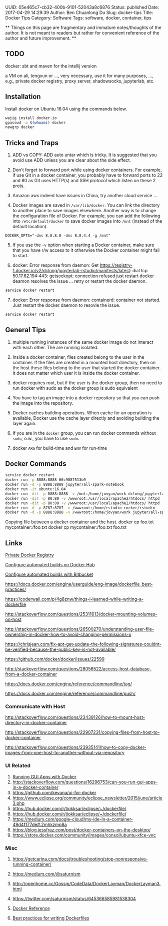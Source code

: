 UUID: 05e465c7-cb32-400b-9101-52043a8c6876
Status: published
Date: 2017-04-29 14:29:39
Author: Ben Chuanlong Du
Slug: docker-tips
Title: Docker Tips
Category: Software
Tags: software, docker, container, tips

**
Things on this page are
fragmentary and immature notes/thoughts of the author.
It is not meant to readers
but rather for convenient reference of the author and future improvement.
**

## TODO

docker: sbt and maven for the intellij version

a VM on ali, tengxun or ..., very necessary, use it for many purposes, ..., e.g., private docker registry, proxy server, shadowsocks, jupyterlab, etc.

## Installation

Install docker on Ubuntu 16.04 using the commands below.
```bash
wajig install docker.io
gpasswd -a $(whoami) docker
newgrp docker
```

## Tricks and Traps

1. ADD vs COPY: ADD auto untar which is tricky.
It is suggested that you avoid use ADD unless you are clear about the side effect.

2. Don't forget to forward port while using docker containers. 
For example, if use Git in a docker container,
you probably have to forward ports to 22 and 80 as Git uses HTTP(s) and SSH protocol which listen on these 2 prots.

3. Amazon aws indeed have issues in China, try another cloud service ...

4. Docker images are saved in `/var/lib/docker`. 
You can link the directory to another place to save images elsewhere.
Another way is to change the configuration file of Docker.
For example, 
you can add the following into `/etc/default/docker` 
to save docker images into `/mnt` (instead of the default location).
```
DOCKER_OPTS="-dns 8.8.8.8 -dns 8.8.4.4 -g /mnt"
```

5. If you use the `-v` option when starting a Docker container, 
make sure that you have r/w access to it otherwise the Docker container might fail to start.

6. docker: Error response from daemon: Get https://registry-1.docker.io/v2/dclong/jupyterlab-rstudio/manifests/latest: dial tcp 50.17.62.194:443: getsockopt: connection refused just restart docker deamon resolves the issue ...
retry or restart the docker daemon.
```bash
service docker restart
```

7. docker: Error response from daemon: containerd: container not started.
Just restart the docker daemon to resovle the issue.
```bash
service docker restart
```

## General Tips

1. multiple running instances of the same docker image do not interact with each other. 
The are running isolated.

2. Inside a docker container, 
files created belong to the user in the container. 
If the files are created in a mounted host directory,
then on the host these files belong to the user that started the docker container.
It does not matter which user it is inside the docker container. 

3. docker requires root, but if the user is the docker group, 
then no need to run docker with sudo 
as the docker group is sudo equivalent

4. You have to tag an image into a docker repository 
so that you can push the image into the repository. 

5. Docker caches building operations. 
When cache for an operation is available, 
Docker use the cache layer directly and avoiding building the layer again.

6. If you are in the `docker` group, 
you can run docker commands without `sudo`,
o.w., you have to use `sudo`.

7. docker `ARG` for build-time and `ENV` for run-time

## Docker Commands

```bash
service docker restart
docker run -p 8888:8888 66c9887513b9
docker run -d -p 8888:8888 jupyter/all-spark-notebook
docker run -it ubuntu:16.04
docker run -dit -p 8888:8888 -v /mnt:/home/jovyan/work dclong/jupyterlab-spark-all
docker run -dit -p 80:80 -v /wwwroot:/usr/local/apache2/htdocs/ httpd
docker run -dit -p 80:80 -v /wwwroot:/usr/local/apache2/htdocs/ httpd
docker run -d -p 8787:8787 -v /wwwroot:/home/rstudio rocker/rstudio
docker run -d -p 8888:8888 -v /wwwroot:/home/jovyan/work jupyter/all-spark-notebook
```

Copying file between a docker container and the host.
docker cp foo.txt mycontainer:/foo.txt 
docker cp mycontainer:/foo.txt foo.txt


## Links

[Private Docker Registry](https://docs.docker.com/registry/deploying/)

[Configure automated builds on Docker Hub](https://docs.docker.com/docker-hub/builds/)

[Configure automated builds with Bitbucket](https://docs.docker.com/docker-hub/bitbucket/)

https://docs.docker.com/engine/userguide/eng-image/dockerfile_best-practices/

https://coderwall.com/p/4g8znw/things-i-learned-while-writing-a-dockerfile

http://stackoverflow.com/questions/25311613/docker-mounting-volumes-on-host

http://stackoverflow.com/questions/26500270/understanding-user-file-ownership-in-docker-how-to-avoid-changing-permissions-o

https://chrisjean.com/fix-apt-get-update-the-following-signatures-couldnt-be-verified-because-the-public-key-is-not-available/

https://github.com/docker/docker/issues/22599

http://stackoverflow.com/questions/28056522/access-host-database-from-a-docker-container

https://docs.docker.com/engine/reference/commandline/tag/

https://docs.docker.com/engine/reference/commandline/push/

### Communicate with Host

http://stackoverflow.com/questions/23439126/how-to-mount-host-directory-in-docker-container

http://stackoverflow.com/questions/22907231/copying-files-from-host-to-docker-container

http://stackoverflow.com/questions/23935141/how-to-copy-docker-images-from-one-host-to-another-without-via-repository

### UI Related
1. [Running GUI Apps with Docker](http://fabiorehm.com/blog/2014/09/11/running-gui-apps-with-docker/)
2. <http://stackoverflow.com/questions/16296753/can-you-run-gui-apps-in-a-docker-container>
2. <https://github.com/kevana/ui-for-docker>
2. <https://www.eclipse.org/community/eclipse_newsletter/2015/june/article3.php>
2. <https://hub.docker.com/r/tiokksar/eclipse/~/dockerfile/>
2. <https://hub.docker.com/r/tiokksar/eclipse/~/dockerfile/>
2. <https://medium.com/google-cloud/my-ide-in-a-container-49d4f177de#.2mhkzmp8a>
2. <https://blog.jessfraz.com/post/docker-containers-on-the-desktop/>
2. <https://store.docker.com/community/images/consol/ubuntu-xfce-vnc>

### Misc
1. <https://getcarina.com/docs/troubleshooting/stop-nonresponsive-running-container/>
2. <https://medium.com/@saturnism> 
3. <http://openhome.cc/Gossip/CodeData/DockerLayman/DockerLayman3.html>
4. <https://twitter.com/saturnism/status/645366585981538304>


1. [Docker Reference](https://docs.docker.com/engine/reference/builder/)

2. [Best practices for writing Dockerfiles](https://docs.docker.com/engine/userguide/eng-image/dockerfile_best-practices/)


